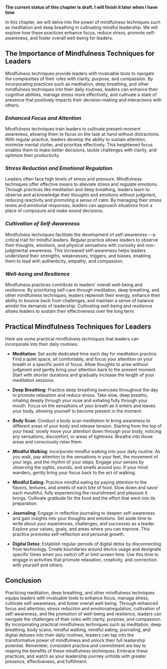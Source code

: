 **The current status of this chapter is draft. I will finish it later when I have time**

In this chapter, we will delve into the power of mindfulness techniques such as meditation and deep breathing in cultivating mindful leadership. We will explore how these practices enhance focus, reduce stress, promote self-awareness, and foster overall well-being for leaders.

**The Importance of Mindfulness Techniques for Leaders**
--------------------------------------------------------

Mindfulness techniques provide leaders with invaluable tools to navigate the complexities of their roles with clarity, purpose, and compassion. By incorporating practices such as meditation, deep breathing, and other mindfulness techniques into their daily routines, leaders can enhance their cognitive abilities, manage stress more effectively, and cultivate a state of presence that positively impacts their decision-making and interactions with others.

### *Enhanced Focus and Attention*

Mindfulness techniques train leaders to cultivate present-moment awareness, allowing them to focus on the task at hand without distractions. With regular practice, leaders develop the ability to sustain attention, minimize mental clutter, and prioritize effectively. This heightened focus enables them to make better decisions, tackle challenges with clarity, and optimize their productivity.

### *Stress Reduction and Emotional Regulation*

Leaders often face high levels of stress and pressure. Mindfulness techniques offer effective means to alleviate stress and regulate emotions. Through practices like meditation and deep breathing, leaders learn to observe and acknowledge their thoughts and emotions without judgment, reducing reactivity and promoting a sense of calm. By managing their stress levels and emotional responses, leaders can approach situations from a place of composure and make sound decisions.

### *Cultivation of Self-Awareness*

Mindfulness techniques facilitate the development of self-awareness---a critical trait for mindful leaders. Regular practice allows leaders to observe their thoughts, emotions, and physical sensations with curiosity and non-judgmental awareness. This increased self-awareness helps leaders understand their strengths, weaknesses, triggers, and biases, enabling them to lead with authenticity, empathy, and compassion.

### *Well-being and Resilience*

Mindfulness practices contribute to leaders' overall well-being and resilience. By prioritizing self-care through meditation, deep breathing, and other mindfulness techniques, leaders replenish their energy, enhance their ability to bounce back from challenges, and maintain a sense of balance amidst the demands of leadership. Cultivating well-being and resilience allows leaders to sustain their effectiveness over the long term.

**Practical Mindfulness Techniques for Leaders**
------------------------------------------------

Here are some practical mindfulness techniques that leaders can incorporate into their daily routines:

* **Meditation**: Set aside dedicated time each day for meditation practice. Find a quiet space, sit comfortably, and focus your attention on your breath or a specific point of focus. Allow thoughts to arise without judgment and gently bring your attention back to the present moment. Start with shorter durations and gradually increase the length of your meditation sessions.

* **Deep Breathing**: Practice deep breathing exercises throughout the day to promote relaxation and reduce stress. Take slow, deep breaths, inhaling deeply through your nose and exhaling fully through your mouth. Focus on the sensations of your breath as it enters and leaves your body, allowing yourself to become present in the moment.

* **Body Scan**: Conduct a body scan meditation to bring awareness to different areas of your body and release tension. Starting from the top of your head, slowly move your attention down through your body, noticing any sensations, discomfort, or areas of tightness. Breathe into those areas and consciously relax them.

* **Mindful Walking**: Incorporate mindful walking into your daily routine. As you walk, pay attention to the sensations in your feet, the movement of your legs, and the rhythm of your steps. Engage your senses by observing the sights, sounds, and smells around you. If your mind wanders, gently bring your focus back to the act of walking.

* **Mindful Eating**: Practice mindful eating by paying attention to the flavors, textures, and smells of each bite of food. Slow down and savor each mouthful, fully experiencing the nourishment and pleasure it brings. Cultivate gratitude for the food and the effort that went into its preparation.

* **Journaling**: Engage in reflective journaling to deepen self-awareness and gain insights into your thoughts and emotions. Set aside time to write about your experiences, challenges, and successes as a leader. Explore your values, goals, and areas where you can improve. This practice promotes self-reflection and personal growth.

* **Digital Detox**: Establish regular periods of digital detox by disconnecting from technology. Create boundaries around device usage and designate specific times when you switch off or limit screen time. Use this time to engage in activities that promote relaxation, creativity, and connection with yourself and others.

**Conclusion**
--------------

Practicing meditation, deep breathing, and other mindfulness techniques equips leaders with invaluable tools to enhance focus, manage stress, cultivate self-awareness, and foster overall well-being. Through enhanced focus and attention, stress reduction and emotionalregulation, cultivation of self-awareness, and the promotion of well-being and resilience, leaders can navigate the challenges of their roles with clarity, purpose, and compassion. By incorporating practical mindfulness techniques such as meditation, deep breathing, body scans, mindful walking, mindful eating, journaling, and digital detoxes into their daily routines, leaders can tap into the transformative power of mindfulness and unlock their full leadership potential. Remember, consistent practice and commitment are key to reaping the benefits of these mindfulness techniques. Embrace these practices, and watch as your leadership journey unfolds with greater presence, effectiveness, and fulfillment.

